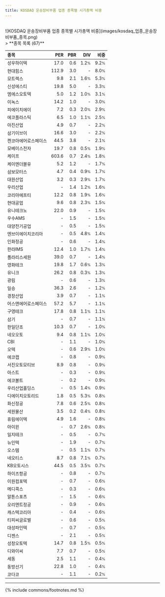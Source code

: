 ```yaml
---
title: KOSDAQ 운송장비부품 업종 종목별 시가총액 비중
---
```

<br>
![KOSDAQ 운송장비부품 업종 종목별 시가총액 비중](images/kosdaq_업종_운송장비부품_종목.png)
<br>
> **종목 목록 (67)**<a id="list"></a>

| **종목** | **PER** | **PBR** | **DIV** | **비중** |
| :------- | ------: | ------: | ------: | -------: |
| 성우하이텍 | 17.0 | 0.6 | 1.2<small>%</small> | 9.2<small>%</small> |
| 현대힘스 | 112.9 | 3.0 | - | 8.0<small>%</small> |
| 모트렉스 | 9.8 | 2.1 | 1.6<small>%</small> | 5.3<small>%</small> |
| 신성에스티 | 19.8 | 5.0 | - | 3.3<small>%</small> |
| 엠에스오토텍 | 5.0 | 1.2 | 1.0<small>%</small> | 3.1<small>%</small> |
| 이녹스 | 14.2 | 1.0 | - | 3.0<small>%</small> |
| 피에이치에이 | 7.2 | 0.3 | 2.0<small>%</small> | 2.9<small>%</small> |
| 에코플라스틱 | 6.5 | 1.0 | 1.1<small>%</small> | 2.5<small>%</small> |
| 아진산업 | 4.9 | 0.7 | - | 2.2<small>%</small> |
| 삼기이브이 | 16.6 | 3.0 | - | 2.2<small>%</small> |
| 켄코아에어로스페이스 | 44.5 | 3.8 | - | 2.1<small>%</small> |
| 모베이스전자 | 19.7 | 0.8 | 0.5<small>%</small> | 1.9<small>%</small> |
| 케이프 | 603.6 | 0.7 | 2.4<small>%</small> | 1.8<small>%</small> |
| 케이엔더블유 | 5.2 | 1.2 | - | 1.7<small>%</small> |
| 삼보모터스 | 4.7 | 0.4 | 0.9<small>%</small> | 1.7<small>%</small> |
| 대원산업 | 3.2 | 0.3 | 2.9<small>%</small> | 1.7<small>%</small> |
| 우리산업 | - | 1.4 | 1.2<small>%</small> | 1.6<small>%</small> |
| 코리아에프티 | 12.2 | 0.8 | 1.9<small>%</small> | 1.6<small>%</small> |
| 현대공업 | 9.6 | 0.8 | 2.3<small>%</small> | 1.5<small>%</small> |
| 유니테크노 | 22.0 | 0.9 | - | 1.5<small>%</small> |
| 우수AMS | - | 1.5 | - | 1.5<small>%</small> |
| 대양전기공업 | - | 0.5 | - | 1.5<small>%</small> |
| 엔브이에이치코리아 | - | 0.5 | 4.8<small>%</small> | 1.4<small>%</small> |
| 인화정공 | - | 0.6 | - | 1.4<small>%</small> |
| 한라IMS | 12.4 | 1.0 | 1.7<small>%</small> | 1.4<small>%</small> |
| 폴라리스세원 | 39.0 | 0.7 | - | 1.4<small>%</small> |
| 영화테크 | 19.8 | 1.7 | 0.6<small>%</small> | 1.3<small>%</small> |
| 유니크 | 26.2 | 0.8 | 0.3<small>%</small> | 1.3<small>%</small> |
| 광림 | - | 0.6 | - | 1.3<small>%</small> |
| 일승 | 36.3 | 2.6 | - | 1.2<small>%</small> |
| 경창산업 | 3.9 | 0.7 | - | 1.1<small>%</small> |
| 어스앤에어로스페이스 | 57.2 | 5.7 | - | 1.1<small>%</small> |
| 구영테크 | 17.8 | 0.8 | 1.1<small>%</small> | 1.1<small>%</small> |
| 삼기 | - | 0.7 | - | 1.1<small>%</small> |
| 한일단조 | 10.3 | 0.7 | - | 1.0<small>%</small> |
| 네오오토 | 9.4 | 0.8 | 1.1<small>%</small> | 1.0<small>%</small> |
| CBI | - | 1.1 | - | 1.0<small>%</small> |
| 오텍 | - | 0.6 | 2.9<small>%</small> | 1.0<small>%</small> |
| 에코캡 | - | 0.8 | - | 0.9<small>%</small> |
| 서진오토모티브 | 8.9 | 0.8 | - | 0.9<small>%</small> |
| 아스트 | - | 0.3 | - | 0.9<small>%</small> |
| 에코볼트 | - | 0.2 | - | 0.9<small>%</small> |
| 우리산업홀딩스 | - | 0.5 | 1.4<small>%</small> | 0.9<small>%</small> |
| 디에이치오토리드 | 1.8 | 0.5 | 5.3<small>%</small> | 0.8<small>%</small> |
| 화신정공 | 7.8 | 0.6 | 2.5<small>%</small> | 0.8<small>%</small> |
| 세원물산 | 3.5 | 0.2 | 0.4<small>%</small> | 0.8<small>%</small> |
| 휴림에이텍 | 4.9 | 1.6 | - | 0.8<small>%</small> |
| 아이윈 | - | 0.7 | 2.6<small>%</small> | 0.8<small>%</small> |
| 일지테크 | - | 0.5 | - | 0.7<small>%</small> |
| 뉴인텍 | - | 1.9 | - | 0.7<small>%</small> |
| 오스템 | - | 0.5 | 1.1<small>%</small> | 0.7<small>%</small> |
| 네오티스 | 8.7 | 0.8 | 7.1<small>%</small> | 0.7<small>%</small> |
| KB오토시스 | 44.5 | 0.5 | 3.5<small>%</small> | 0.7<small>%</small> |
| 하이즈항공 | - | 0.8 | - | 0.7<small>%</small> |
| 이원컴포텍 | - | 0.7 | - | 0.6<small>%</small> |
| 메디콕스 | - | 0.3 | - | 0.6<small>%</small> |
| 알톤스포츠 | - | 1.5 | - | 0.6<small>%</small> |
| 오리엔트정공 | - | 0.9 | - | 0.6<small>%</small> |
| 캐스텍코리아 | - | 0.4 | - | 0.6<small>%</small> |
| 티피씨글로벌 | - | 0.6 | - | 0.5<small>%</small> |
| 대성파인텍 | - | 0.7 | - | 0.5<small>%</small> |
| 디젠스 | - | 2.1 | - | 0.5<small>%</small> |
| 성창오토텍 | 14.7 | 0.8 | 1.5<small>%</small> | 0.5<small>%</small> |
| 디와이씨 | 7.7 | 0.7 | - | 0.5<small>%</small> |
| 세동 | 2.5 | 1.1 | - | 0.4<small>%</small> |
| 동방선기 | 22.8 | 1.0 | - | 0.4<small>%</small> |
| 코다코 | - | 1.1 | - | 0.2<small>%</small> |

---
{% include commons/footnotes.md %}
